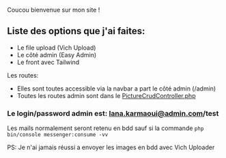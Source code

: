 Coucou bienvenue sur mon site !

Liste des options que j'ai faites:
-
- Le file upload (Vich Upload)
- Le côté admin (Easy Admin)
- Le front avec Tailwind


Les routes:

- Elles sont toutes accessible via la navbar a part le côté admin (/admin)
- Toutes les routes admin sont dans le [PictureCrudController.php](src/Controller/PictureCrudController.php)

### Le login/password admin est: lana.karmaoui@admin.com/test

Les mails normalement seront retenu en bdd sauf si la commande `php bin/console messenger:consume -vv`

PS: Je n'ai jamais réussi a envoyer les images en bdd avec Vich Uploader